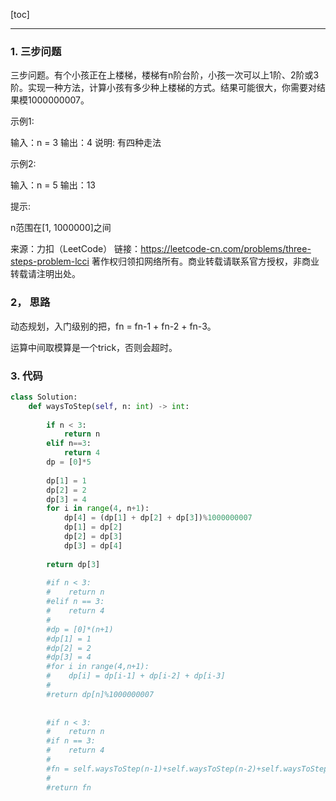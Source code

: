 [toc]

---

### 1. 三步问题

三步问题。有个小孩正在上楼梯，楼梯有n阶台阶，小孩一次可以上1阶、2阶或3阶。实现一种方法，计算小孩有多少种上楼梯的方式。结果可能很大，你需要对结果模1000000007。

 示例1:

 输入：n = 3 
 输出：4
 说明: 有四种走法


 示例2:

 输入：n = 5
 输出：13


 提示:


n范围在[1, 1000000]之间

来源：力扣（LeetCode）
链接：https://leetcode-cn.com/problems/three-steps-problem-lcci
著作权归领扣网络所有。商业转载请联系官方授权，非商业转载请注明出处。

### 2， 思路

动态规划，入门级别的把，fn = fn-1 + fn-2 + fn-3。

运算中间取模算是一个trick，否则会超时。

### 3. 代码

```python
class Solution:
    def waysToStep(self, n: int) -> int:
        
        if n < 3:
            return n
        elif n==3:
            return 4
        dp = [0]*5
        
        dp[1] = 1
        dp[2] = 2
        dp[3] = 4
        for i in range(4, n+1):
            dp[4] = (dp[1] + dp[2] + dp[3])%1000000007
            dp[1] = dp[2]
            dp[2] = dp[3]
            dp[3] = dp[4]
            
        return dp[3]
    
        #if n < 3:
        #    return n
        #elif n == 3:
        #    return 4
        #
        #dp = [0]*(n+1)
        #dp[1] = 1
        #dp[2] = 2
        #dp[3] = 4
        #for i in range(4,n+1):          
        #    dp[i] = dp[i-1] + dp[i-2] + dp[i-3]
        #
        #return dp[n]%1000000007
        
        
        #if n < 3:
        #    return n
        #if n == 3:
        #    return 4
        #
        #fn = self.waysToStep(n-1)+self.waysToStep(n-2)+self.waysToStep(n-3)
        #
        #return fn
```

